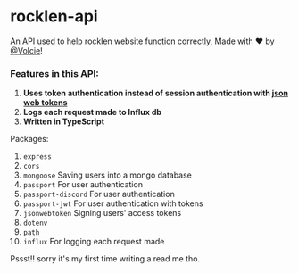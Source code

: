 # rocklen-api
An API used to help rocklen website function correctly, Made with ♥ by [@Volcie](https://www.github.com/Volcie)!


### Features in this API:
1. **Uses token authentication instead of session authentication with [json web tokens](https://www.jwt.io)**
2. **Logs each request made to Influx db**
3. **Written in TypeScript**

Packages:

1. `express`
2. `cors`
3. `mongoose` Saving users into a mongo database
4. `passport` For user authentication
5. `passport-discord` For user authentication
6. `passport-jwt` For user authentication with tokens
7. `jsonwebtoken` Signing users' access tokens
8. `dotenv`
9. `path`
10. `influx` For logging each request made



Pssst!! sorry it's my first time writing a read me tho.
